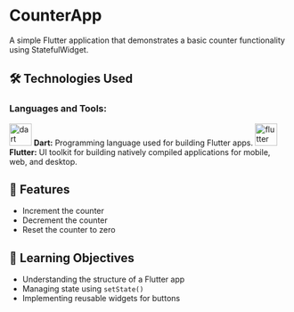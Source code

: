# CounterApp

A simple Flutter application that demonstrates a basic counter functionality using StatefulWidget.

## 🛠️ Technologies Used
<h3 align="left">Languages and Tools:</h3>
<img src="https://www.vectorlogo.zone/logos/dartlang/dartlang-icon.svg" alt="dart" width="40" height="40"/>
<b>Dart:</b> Programming language used for building Flutter apps.
<img src="https://www.vectorlogo.zone/logos/flutterio/flutterio-icon.svg" alt="flutter" width="40" height="40"/> 
<b>Flutter:</b> UI toolkit for building natively compiled applications for mobile, web, and desktop.




## 📱 Features
- Increment the counter
- Decrement the counter
- Reset the counter to zero

## 🎯 Learning Objectives
- Understanding the structure of a Flutter app
- Managing state using `setState()`
- Implementing reusable widgets for buttons
